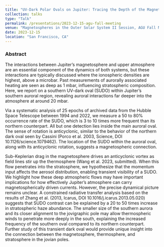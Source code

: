 ```yaml
---
title: "UV-Dark Polar Ovals on Jupiter: Tracing the Depth of the Magnetosphere-Atmosphere Connection"
collection: talks
type: "Talk"
permalink: /presentations/2023-12-15-agu-fall-meeting
venue: "Magnetospheres in the Outer Solar System II Session, AGU Fall Meeting"
date: 2023-12-15
location: "San Francisco, CA"
---
```


### Abstract

The interactions between Jupiter’s magnetosphere and upper atmosphere are an essential component of the dynamics of both systems, but these interactions are typically discussed where the ionospheric densities are highest, above a microbar. Past measurements of aurorally associated heating are seen as deep as 1 mbar, influencing stratospheric composition. Here, we report on a southern UV-dark oval (SUDO) within Jupiter’s southern auroral region, revealing auroral interactions far deeper into the atmosphere at around 20 mbar.

Via a systematic analysis of 25 epochs of archived data from the Hubble Space Telescope between 1994 and 2022, we measure a 50 to 80% occurrence rate of the SUDO, which is 3 to 10 times more frequent than its northern counterpart. All but one detection lies inside the main auroral oval. The sense of rotation is anticyclonic, similar to the behavior of the northern dark oval seen by Cassini (Porco et al. 2003, Science, DOI 10.1126/science.1079462). The location of the SUDO within the auroral oval, along with its anticyclonic rotation, suggests a magnetospheric connection.

Sub-Keplerian drag in the magnetosphere drives an anticyclonic vortex as field lines stir up the thermosphere (Wang et al. 2023, submitted). When this flow penetrates into the stratosphere, we hypothesize that the momentum input affects the aerosol distribution, enabling transient visibility of a SUDO. We highlight how these deep atmospheric flows may have important implications for how effectively Jupiter’s atmosphere can carry magnetospherically driven currents. However, the precise dynamical picture remains unclear. A constrained radiative transfer analysis based on the results of Zhang et al. (2013, Icarus, DOI 10.1016/j.icarus.2013.05.020) suggests that SUDO contrast can be explained by a 20 to 50 times increase in stratospheric haze abundance. The smaller size of the southern aurora and its closer alignment to the jovigraphic pole may allow thermospheric winds to penetrate more deeply in the south, explaining the increased frequency of the southern oval compared to its northern counterpart. Further study of this transient dark oval would provide unique insight into the connection between the magnetosphere, thermosphere, and stratosphere in the jovian poles.
